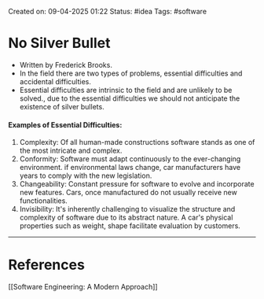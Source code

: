 Created on: 09-04-2025 01:22
Status: #idea
Tags: #software
# No Silver Bullet
- Written by Frederick Brooks.
- In the field there are two types of problems, essential difficulties and accidental difficulties.
- Essential difficulties are intrinsic to the field and are unlikely to be solved., due to the essential difficulties we should not anticipate the existence of silver bullets.

#### Examples of Essential Difficulties:
1. Complexity: Of all human-made constructions software stands as one of the most intricate and complex.
2. Conformity: Software must adapt continuously to the ever-changing  environment.
	if environmental laws change, car manufacturers have years to comply with the new legislation.
3. Changeability: Constant pressure for software to evolve and incorporate new features.
	Cars, once manufactured do not usually receive new functionalities.
4. Invisibility: It's inherently challenging to visualize the structure and complexity of software due to its abstract nature.
	A car's physical properties such as weight, shape facilitate evaluation by customers.




-----------------
# References
[[Software Engineering:  A Modern Approach]]